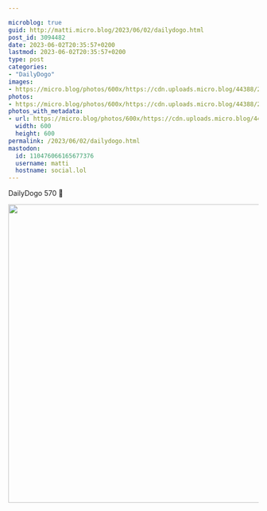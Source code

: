 ```yaml
---

microblog: true
guid: http://matti.micro.blog/2023/06/02/dailydogo.html
post_id: 3094482
date: 2023-06-02T20:35:57+0200
lastmod: 2023-06-02T20:35:57+0200
type: post
categories:
- "DailyDogo"
images:
- https://micro.blog/photos/600x/https://cdn.uploads.micro.blog/44388/2023/3b1241bca5.jpg
photos:
- https://micro.blog/photos/600x/https://cdn.uploads.micro.blog/44388/2023/3b1241bca5.jpg
photos_with_metadata:
- url: https://micro.blog/photos/600x/https://cdn.uploads.micro.blog/44388/2023/3b1241bca5.jpg
  width: 600
  height: 600
permalink: /2023/06/02/dailydogo.html
mastodon:
  id: 110476066165677376
  username: matti
  hostname: social.lol
---
```

DailyDogo 570 🐶

<img src="/media/uploads/2023/3b1241bca5.jpg" width="600" height="600" alt="" />
